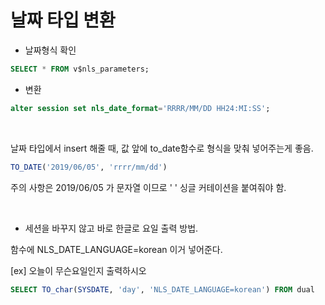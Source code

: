 # 날짜 타입 변환

- 날짜형식 확인

```sql
SELECT * FROM v$nls_parameters;
```

- 변환

```sql
alter session set nls_date_format='RRRR/MM/DD HH24:MI:SS';
```

<br/>

날짜 타입에서 insert 해줄 때, 값 앞에 to_date함수로 형식을 맞춰 넣어주는게 좋음.

```sql
TO_DATE('2019/06/05', 'rrrr/mm/dd')
```

주의 사항은 2019/06/05 가 문자열 이므로 ' ' 싱글 커테이션을 붙여줘야 함.

<br/>

- 세션을 바꾸지 않고 바로 한글로 요일 출력 방법.

함수에 NLS_DATE_LANGUAGE=korean 이거 넣어준다.

[ex] 오늘이 무슨요일인지 출력하시오

```sql
SELECT TO_char(SYSDATE, 'day', 'NLS_DATE_LANGUAGE=korean') FROM dual
```
